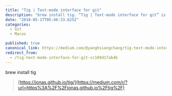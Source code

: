 ```yaml
---
title: "Tig | Text-mode interface for git"
description: "brew install tig. “Tig | Text-mode interface for git” is published by Fly Chang"
date: "2018-05-17T05:46:33.625Z"
categories: 
  - Git
  - Macos

published: true
canonical_link: https://medium.com/@yanghsiangchang/tig-text-mode-interface-for-git-cc109d1fab4b
redirect_from:
  - /tig-text-mode-interface-for-git-cc109d1fab4b
---
```


brew install tig

> [https://jonas.github.io/tig/](https://medium.com/r/?url=https%3A%2F%2Fjonas.github.io%2Ftig%2F)
